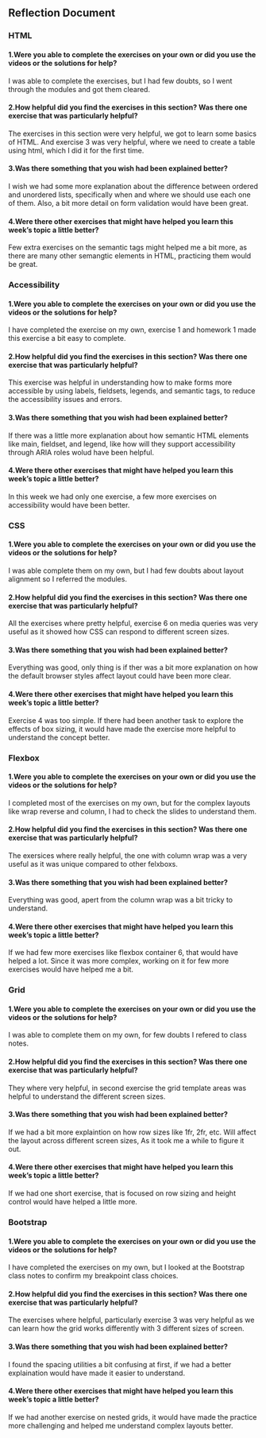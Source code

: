 ## Reflection Document

### HTML

#### 1.Were you able to complete the exercises on your own or did you use the videos or the solutions for help?

I was able to complete the exercises, but I had few doubts, so I went through the modules and got them cleared.

#### 2.How helpful did you find the exercises in this section? Was there one exercise that was particularly helpful?

The exercises in this section were very helpful, we got to learn some basics of HTML. And exercise 3 was very helpful, where we need to create a table using html, which I did it for the first time.

#### 3.Was there something that you wish had been explained better?

I wish we had some more explanation about the difference between ordered and unordered lists, specifically when and where we should use each one of them. Also, a bit more detail on form validation would have been great.

#### 4.Were there other exercises that might have helped you learn this week’s topic a little better?

Few extra exercises on the semantic tags might helped me a bit more, as there are many other semangtic elements in HTML, practicing them would be great.

### Accessibility

#### 1.Were you able to complete the exercises on your own or did you use the videos or the solutions for help?

I have completed the exercise on my own, exercise 1 and homework 1 made this exercise a bit easy to complete.

#### 2.How helpful did you find the exercises in this section? Was there one exercise that was particularly helpful?

This exercise was helpful in understanding how to make forms more accessible by using labels, fieldsets, legends, and semantic tags, to reduce the accessibility issues and errors.

#### 3.Was there something that you wish had been explained better?

If there was a little more explanation about how semantic HTML elements like main, fieldset, and legend, like how will they support accessibility through ARIA roles wolud have been helpful.

#### 4.Were there other exercises that might have helped you learn this week’s topic a little better?

In this week we had only one exercise, a few more exercises on accessibility would have been better.

### CSS

#### 1.Were you able to complete the exercises on your own or did you use the videos or the solutions for help?

I was able complete them on my own, but I had few doubts about layout alignment so I referred the modules.

#### 2.How helpful did you find the exercises in this section? Was there one exercise that was particularly helpful?

All the exercises where pretty helpful, exercise 6 on media queries was very useful as it showed how CSS can respond to different screen sizes.

#### 3.Was there something that you wish had been explained better?

Everything was good, only thing is if ther was a bit more explanation on how the default browser styles affect layout could have been more clear.

#### 4.Were there other exercises that might have helped you learn this week’s topic a little better?

Exercise 4 was too simple. If there had been another task to explore the effects of box sizing, it would have made the exercise more helpful to understand the concept better.

### Flexbox

#### 1.Were you able to complete the exercises on your own or did you use the videos or the solutions for help?

I completed most of the exercises on my own, but for the complex layouts like wrap reverse and column, I had to check the slides to understand them.

#### 2.How helpful did you find the exercises in this section? Was there one exercise that was particularly helpful?

The exersices where really helpful, the one with column wrap was a very useful as it was unique compared to other felxboxs.

#### 3.Was there something that you wish had been explained better?

Everything was good, apert from the column wrap was a bit tricky to understand.

#### 4.Were there other exercises that might have helped you learn this week’s topic a little better?

If we had few more exercises like flexbox container 6, that would have helped a lot. Since it was more complex, working on it for few more exercises would have helped me a bit.

### Grid

#### 1.Were you able to complete the exercises on your own or did you use the videos or the solutions for help?

I was able to complete them on my own, for few doubts I refered to class notes.

#### 2.How helpful did you find the exercises in this section? Was there one exercise that was particularly helpful?

They where very helpful, in second exercise the grid template areas was helpful to understand the different screen sizes.

#### 3.Was there something that you wish had been explained better?

If we had a bit more explaintion on how row sizes like 1fr, 2fr, etc. Will affect the layout across different screen sizes, As it took me a while to figure it out.

#### 4.Were there other exercises that might have helped you learn this week’s topic a little better?

If we had one short exercise, that is focused on row sizing and height control would have helped a little more.

### Bootstrap

#### 1.Were you able to complete the exercises on your own or did you use the videos or the solutions for help?

I have completed the exercises on my own, but I looked at the Bootstrap class notes to confirm my breakpoint class choices.

#### 2.How helpful did you find the exercises in this section? Was there one exercise that was particularly helpful?

The exercises where helpful, particularly exercise 3 was very helpful as we can learn how the grid works differently with 3 different sizes of screen.

#### 3.Was there something that you wish had been explained better?

I found the spacing utilities a bit confusing at first, if we had a better explaination would have made it easier to understand.

#### 4.Were there other exercises that might have helped you learn this week’s topic a little better?

If we had another exercise on nested grids, it would have made the practice more challenging and helped me understand complex layouts better.

